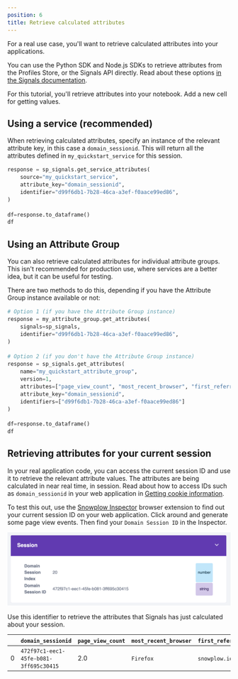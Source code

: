 ```yaml
---
position: 6
title: Retrieve calculated attributes
---
```


For a real use case, you'll want to retrieve calculated attributes into your applications.

You can use the Python SDK and Node.js SDKs to retrieve attributes from the Profiles Store, or the Signals API directly. Read about these options [in the Signals documentation](/docs/signals/retrieval/).

For this tutorial, you'll retrieve attributes into your notebook. Add a new cell for getting values.

## Using a service (recommended)

When retrieving calculated attributes, specify an instance of the relevant attribute key, in this case a `domain_sessionid`. This will return all the attributes defined in `my_quickstart_service` for this session.

```python
response = sp_signals.get_service_attributes(
    source="my_quickstart_service",
    attribute_key="domain_sessionid",
    identifier="d99f6db1-7b28-46ca-a3ef-f0aace99ed86",
)

df=response.to_dataframe()
df
```

## Using an Attribute Group

You can also retrieve calculated attributes for individual attribute groups. This isn't recommended for production use, where services are a better idea, but it can be useful for testing.

There are two methods to do this, depending if you have the Attribute Group instance available or not:

```python
# Option 1 (if you have the Attribute Group instance)
response = my_attribute_group.get_attributes(
    signals=sp_signals,
    identifier="d99f6db1-7b28-46ca-a3ef-f0aace99ed86",
)

# Option 2 (if you don't have the Attribute Group instance)
response = sp_signals.get_attributes(
    name="my_quickstart_attribute_group",
    version=1,
    attributes=["page_view_count", "most_recent_browser", "first_referrer"],
    attribute_key="domain_sessionid",
    identifiers=["d99f6db1-7b28-46ca-a3ef-f0aace99ed86"]
)

df=response.to_dataframe()
df
```

## Retrieving attributes for your current session

In your real application code, you can access the current session ID and use it to retrieve the relevant attribute values. The attributes are being calculated in near real time, in session. Read about how to access IDs such as `domain_sessionid` in your web application in [Getting cookie information](/docs/sources/trackers/web-trackers/cookies-and-local-storage/getting-cookie-values/#getdomainuserid).

To test this out, use the [Snowplow Inspector](/docs/data-product-studio/data-quality/snowplow-inspector/) browser extension to find out your current session ID on your web application. Click around and generate some page view events. Then find your `Domain Session ID` in the Inspector.

![Screenshot showing the session ID in the Snowplow Inspector](./images/inspector-session.png)

Use this identifier to retrieve the attributes that Signals has just calculated about your session.

|     | `domain_sessionid`                     | `page_view_count` | `most_recent_browser` | `first_referrer` |
| --- | -------------------------------------- | ----------------- | --------------------- | ---------------- |
| 0   | `472f97c1-eec1-45fe-b081-3ff695c30415` | 2.0               | `Firefox`             | `snowplow.io`    |
